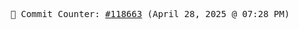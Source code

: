 <p align="center">
    <samp>
        📮 Commit Counter: <a href="https://github.com/Javascript-void0/Javascript-void0/commits/main">#118663</a> (April 28, 2025 @ 07:28 PM)
    </samp>
</p>